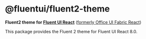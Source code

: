 # @fluentui/fluent2-theme

**Fluent2 theme for [Fluent UI React](https://developer.microsoft.com/en-us/fluentui)**
([formerly Office UI Fabric React](https://developer.microsoft.com/en-us/office/blogs/ui-fabric-is-evolving-into-fluent-ui/))

This package provides the Fluent 2 theme for Fluent UI React 8.0.
